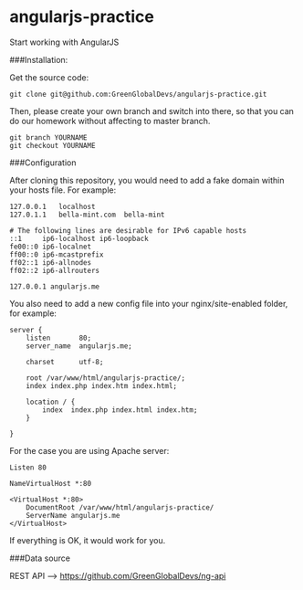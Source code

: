 # angularjs-practice
Start working with AngularJS



###Installation:

Get the source code:

```
git clone git@github.com:GreenGlobalDevs/angularjs-practice.git
```

Then, please create your own branch and switch into there, so that you can do our homework without affecting to master branch.

```
git branch YOURNAME
git checkout YOURNAME
```

###Configuration

After cloning this repository, you would need to add a fake domain within your hosts file. For example:

```
127.0.0.1   localhost
127.0.1.1   bella-mint.com  bella-mint

# The following lines are desirable for IPv6 capable hosts
::1     ip6-localhost ip6-loopback
fe00::0 ip6-localnet
ff00::0 ip6-mcastprefix
ff02::1 ip6-allnodes
ff02::2 ip6-allrouters

127.0.0.1 angularjs.me
```


You also need to add a new config file into your nginx/site-enabled folder, for example:

```
server {
    listen       80;
    server_name  angularjs.me;

    charset      utf-8;

    root /var/www/html/angularjs-practice/;
    index index.php index.htm index.html;

    location / {
        index  index.php index.html index.htm;
    }

}
```

For the case you are using Apache server:

```
Listen 80

NameVirtualHost *:80

<VirtualHost *:80>
    DocumentRoot /var/www/html/angularjs-practice/
    ServerName angularjs.me
</VirtualHost>
```

If everything is OK, it would work for you.


###Data source

REST API --> https://github.com/GreenGlobalDevs/ng-api

